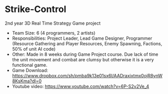 # Strike-Control
2nd year 3D Real Time Strategy Game project

* Team Size: 6 (4 programmers, 2 artists)
* Responsibilities: Project Leader, Lead Game Designer, Programmer (Resource Gathering and Player Resources, Enemy Spawning, Factions, 50% of unit AI code) 
* Other: Made in 8 weeks during Game Project course. Due lack of time the unit movement and combat are clumsy but otherwise it is a very functional game. 
* Game Download: https://www.dropbox.com/sh/pmba9k13e01sx6l/AADraxixtmx0ojR8ynW8KsKma?dl=0 
* Youtube video: https://www.youtube.com/watch?v=6P-S2v2Ve_4 
